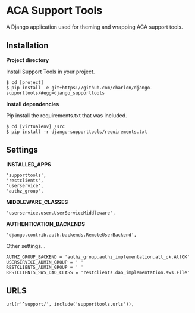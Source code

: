 ACA Support Tools
=================

A Django application used for theming and wrapping ACA support tools.

Installation
------------

**Project directory**

Install Support Tools in your project.

    $ cd [project]
    $ pip install -e git+https://github.com/charlon/django-supporttools/#egg=django_supporttools

**Install dependencies**

Pip install the requirements.txt that was included.

    $ cd [virtualenv] /src
    $ pip install -r django-supporttools/requirements.txt
 
Settings
-------

**INSTALLED_APPS**

    'supporttools',
    'restclients',
    'userservice',
    'authz_group',

**MIDDLEWARE_CLASSES**

    'userservice.user.UserServiceMiddleware',

**AUTHENTICATION_BACKENDS**

    'django.contrib.auth.backends.RemoteUserBackend',


Other settings...
    
    AUTHZ_GROUP_BACKEND = 'authz_group.authz_implementation.all_ok.AllOK'       
    USERSERVICE_ADMIN_GROUP = ' '
    RESTCLIENTS_ADMIN_GROUP = ' '
    RESTCLIENTS_SWS_DAO_CLASS = 'restclients.dao_implementation.sws.File'

URLS
----

    url(r'^support/', include('supporttools.urls')),
